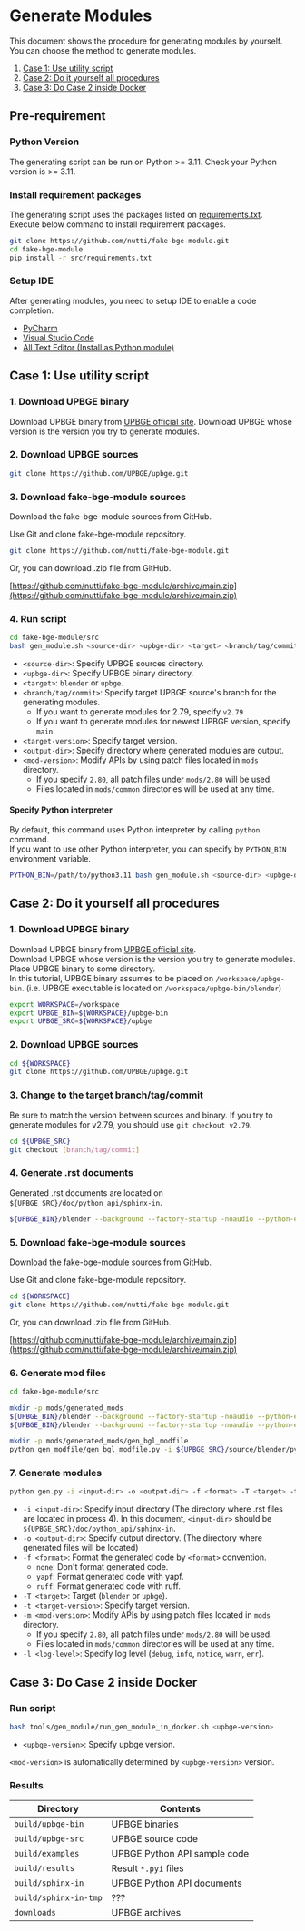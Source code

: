 <!-- markdownlint-disable MD024 -->

# Generate Modules

This document shows the procedure for generating modules by yourself.  
You can choose the method to generate modules.

1. [Case 1: Use utility script](#case-1-use-utility-script)
2. [Case 2: Do it yourself all procedures](#case-2-do-it-yourself-all-procedures)
3. [Case 3: Do Case 2 inside Docker](#case-3-do-case-2-inside-docker)

## Pre-requirement

### Python Version

The generating script can be run on Python >= 3.11.
Check your Python version is >= 3.11.

### Install requirement packages

The generating script uses the packages listed on
[requirements.txt](../src/requirements.txt).  
Execute below command to install requirement packages.

```bash
git clone https://github.com/nutti/fake-bge-module.git
cd fake-bge-module
pip install -r src/requirements.txt
```

### Setup IDE

After generating modules, you need to setup IDE to enable a code completion.

* [PyCharm](docs/setup_pycharm.md)
* [Visual Studio Code](docs/setup_visual_studio_code.md)
* [All Text Editor (Install as Python module)](docs/setup_all_text_editor.md)

## Case 1: Use utility script

### 1. Download UPBGE binary

Download UPBGE binary from [UPBGE official site](https://upbge.org/).
Download UPBGE whose version is the version you try to generate modules.

### 2. Download UPBGE sources

```bash
git clone https://github.com/UPBGE/upbge.git
```

### 3. Download fake-bge-module sources

Download the fake-bge-module sources from GitHub.

Use Git and clone fake-bge-module repository.

```bash
git clone https://github.com/nutti/fake-bge-module.git
```

Or, you can download .zip file from GitHub.

[https://github.com/nutti/fake-bge-module/archive/main.zip](https://github.com/nutti/fake-bge-module/archive/main.zip)

### 4. Run script

<!-- markdownlint-disable MD013 -->
```bash
cd fake-bge-module/src
bash gen_module.sh <source-dir> <upbge-dir> <target> <branch/tag/commit> <target-version> <output-dir> [<mod-version>]
```
<!-- markdownlint-enable MD013 -->

* `<source-dir>`: Specify UPBGE sources directory.
* `<upbge-dir>`: Specify UPBGE binary directory.
* `<target>`: `blender` or `upbge`.
* `<branch/tag/commit>`: Specify target UPBGE source's branch for the
  generating modules.
  * If you want to generate modules for 2.79, specify `v2.79`
  * If you want to generate modules for newest UPBGE version, specify `main`
* `<target-version>`: Specify target version.
* `<output-dir>`: Specify directory where generated modules are output.
* `<mod-version>`: Modify APIs by using patch files located in `mods` directory.
  * If you specify `2.80`, all patch files under `mods/2.80` will be used.
  * Files located in `mods/common` directories will be used at any time.

#### Specify Python interpreter

By default, this command uses Python interpreter by calling `python` command.  
If you want to use other Python interpreter, you can specify by `PYTHON_BIN`
environment variable.

<!-- markdownlint-disable MD013 -->
```bash
PYTHON_BIN=/path/to/python3.11 bash gen_module.sh <source-dir> <upbge-dir> <target> <branch/tag/commit> <target-version> <output-dir> [<mod-version>]
```
<!-- markdownlint-enable MD013 -->

## Case 2: Do it yourself all procedures

### 1. Download UPBGE binary

Download UPBGE binary from
[UPBGE official site](https://upbge.org/).  
Download UPBGE whose version is the version you try to generate modules.  
Place UPBGE binary to some directory.  
In this tutorial, UPBGE binary assumes to be placed on
`/workspace/upbge-bin`. (i.e. UPBGE executable is located on
`/workspace/upbge-bin/blender`)

```bash
export WORKSPACE=/workspace
export UPBGE_BIN=${WORKSPACE}/upbge-bin
export UPBGE_SRC=${WORKSPACE}/upbge
```

### 2. Download UPBGE sources

```bash
cd ${WORKSPACE}
git clone https://github.com/UPBGE/upbge.git
```

### 3. Change to the target branch/tag/commit

Be sure to match the version between sources and binary.
If you try to generate modules for v2.79, you should use `git checkout v2.79`.

```bash
cd ${UPBGE_SRC}
git checkout [branch/tag/commit]
```

### 4. Generate .rst documents

Generated .rst documents are located on `${UPBGE_SRC}/doc/python_api/sphinx-in`.

<!-- markdownlint-disable MD013 -->
```bash
${UPBGE_BIN}/blender --background --factory-startup -noaudio --python-exit-code 1 --python doc/python_api/sphinx_doc_gen.py
```
<!-- markdownlint-enable MD013 -->

### 5. Download fake-bge-module sources

Download the fake-bge-module sources from GitHub.

Use Git and clone fake-bge-module repository.

```bash
cd ${WORKSPACE}
git clone https://github.com/nutti/fake-bge-module.git
```

Or, you can download .zip file from GitHub.

[https://github.com/nutti/fake-bge-module/archive/main.zip](https://github.com/nutti/fake-bge-module/archive/main.zip)

### 6. Generate mod files

<!-- markdownlint-disable MD013 -->
```bash
cd fake-bge-module/src

mkdir -p mods/generated_mods
${UPBGE_BIN}/blender --background --factory-startup -noaudio --python-exit-code 1 --python gen_modfile/gen_external_modules_modfile.py -- -m addon_utils -o mods/generated_mods/gen_modules_modfile -f json
${UPBGE_BIN}/blender --background --factory-startup -noaudio --python-exit-code 1 --python gen_modfile/gen_external_modules_modfile.py -- -m keyingsets_builtins -a -o mods/generated_mods/gen_startup_modfile -f json

mkdir -p mods/generated_mods/gen_bgl_modfile
python gen_modfile/gen_bgl_modfile.py -i ${UPBGE_SRC}/source/blender/python/generic/bgl.cc -o mods/generated_mods/gen_bgl_modfile/bgl.json -f json
```
<!-- markdownlint-enable MD013 -->

### 7. Generate modules

<!-- markdownlint-disable MD013 -->
```bash
python gen.py -i <input-dir> -o <output-dir> -f <format> -T <target> -t <target-version> -m <mod-version> -l <log-level>
```
<!-- markdownlint-enable MD013 -->

* `-i <input-dir>`: Specify input directory (The directory where .rst files are
  located in process 4). In this document, `<input-dir>` should be
  `${UPBGE_SRC}/doc/python_api/sphinx-in`.
* `-o <output-dir>`: Specify output directory. (The directory where generated
  files will be located)
* `-f <format>`: Format the generated code by `<format>` convention.
  * `none`: Don't format generated code.
  * `yapf`: Format generated code with yapf.
  * `ruff`: Format generated code with ruff.
* `-T <target>`: Target (`blender` or `upbge`).
* `-t <target-version>`: Specify target version.
* `-m <mod-version>`: Modify APIs by using patch files located in `mods` directory.
  * If you specify `2.80`, all patch files under `mods/2.80` will be used.
  * Files located in `mods/common` directories will be used at any time.
* `-l <log-level>`: Specify log level (`debug`, `info`, `notice`, `warn`, `err`).

## Case 3: Do Case 2 inside Docker

### Run script

<!-- markdownlint-disable MD013 -->
```bash
bash tools/gen_module/run_gen_module_in_docker.sh <upbge-version>
```
<!-- markdownlint-enable MD013 -->

* `<upbge-version>`: Specify upbge version.

`<mod-version>` is automatically determined by `<upbge-version>` version.

### Results

| Directory | Contents |
|----|----|
| `build/upbge-bin` | UPBGE binaries |
| `build/upbge-src` | UPBGE source code |
| `build/examples` | UPBGE Python API sample code |
| `build/results` | Result `*.pyi` files |
| `build/sphinx-in` | UPBGE Python API documents |
| `build/sphinx-in-tmp` | ??? |
| `downloads` | UPBGE archives |

